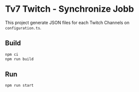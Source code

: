 # Tv7 Twitch - Synchronize Jobb

This project generate JSON files for each Twitch Channels on `configuration.ts`.

## Build

```bash
npm ci
npm run build
```

## Run

```bash
npm run start
```
